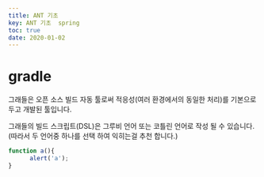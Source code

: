 ```yaml
---
title: ANT 기초
key: ANT 기초  spring
toc: true
date: 2020-01-02
---
```


# gradle

그래들은 오픈 소스 빌드 자동 툴로써 적응성(여러 환경에서의 동일한 처리)를 기본으로 두고 개발된 툴입니다.

그래들의 빌드 스크립트(DSL)은 그루비 언어 또는 코틀린 언어로 작성 될 수 있습니다.  
(따라서 두 언어중 하나를 선택 하여 익히는걸 추천 합니다.)


```js
function a(){
      alert('a');
}
```

